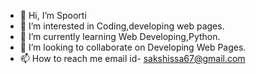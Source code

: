 - 👋 Hi, I’m Spoorti
- 👀 I’m interested in Coding,developing web pages.
- 🌱 I’m currently learning Web Developing,Python.
- 💞️ I’m looking to collaborate on Developing Web Pages.
- 📫 How to reach me email id- sakshissa67@gmail.com

<!---
Spoorti67/Spoorti67 is a ✨ special ✨ repository because its `README.md` (this file) appears on your GitHub profile.
You can click the Preview link to take a look at your changes.
--->
